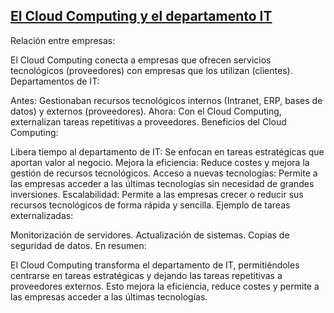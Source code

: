 ## [El Cloud Computing y el departamento IT]()

Relación entre empresas:

El Cloud Computing conecta a empresas que ofrecen servicios tecnológicos (proveedores) con empresas que los utilizan (clientes).
Departamentos de IT:

Antes: Gestionaban recursos tecnológicos internos (Intranet, ERP, bases de datos) y externos (proveedores).
Ahora: Con el Cloud Computing, externalizan tareas repetitivas a proveedores.
Beneficios del Cloud Computing:

Libera tiempo al departamento de IT: Se enfocan en tareas estratégicas que aportan valor al negocio.
Mejora la eficiencia: Reduce costes y mejora la gestión de recursos tecnológicos.
Acceso a nuevas tecnologías: Permite a las empresas acceder a las últimas tecnologías sin necesidad de grandes inversiones.
Escalabilidad: Permite a las empresas crecer o reducir sus recursos tecnológicos de forma rápida y sencilla.
Ejemplo de tareas externalizadas:

Monitorización de servidores.
Actualización de sistemas.
Copias de seguridad de datos.
En resumen:

El Cloud Computing transforma el departamento de IT, permitiéndoles centrarse en tareas estratégicas y dejando las tareas repetitivas a proveedores externos. Esto mejora la eficiencia, reduce costes y permite a las empresas acceder a las últimas tecnologías.